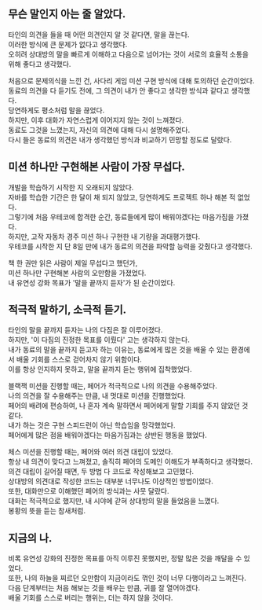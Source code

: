 무슨 말인지 아는 줄 알았다.
---
타인의 의견을 들을 때 어떤 의견인지 알 것 같다면, 말을 끊는다.   
이러한 방식에 큰 문제가 없다고 생각했다.   
오히려 상대방의 말을 빠르게 이해하고 다음으로 넘어가는 것이 서로의 효율적 소통을 위해 좋다고 생각했다.   

처음으로 문제의식을 느낀 건, 사다리 게임 미션 구현 방식에 대해 토의하던 순간이었다.   
동료의 의견을 다 듣기도 전에, 그 의견이 내가 안 좋다고 생각한 방식과 같다고 생각했다.   
당연하게도 평소처럼 말을 끊었다.   
하지만, 이후 대화가 자연스럽게 이어지지 않는 것이 느껴졌다.   
동료도 그것을 느꼈는지, 자신의 의견에 대해 다시 설명해주었다.   
다시 들은 동료의 의견은 내가 생각했던 방식과 비교하기 민망할 정도로 달랐다.   

미션 하나만 구현해본 사람이 가장 무섭다.
---
개발을 학습하기 시작한 지 오래되지 않았다.   
자바를 학습한 기간은 한 달이 채 되지 않았고, 당연하게도 프로젝트 하나 해본 적 없었다.   
그렇기에 처음 우테코에 합격한 순간, 동료들에게 많이 배워야겠다는 마음가짐을 가졌다.   
하지만, 고작 자동차 경주 미션 하나 구현한 내 기량을 과대평가했다.   
우테코를 시작한 지 단 8일 만에 내가 동료의 의견을 파악할 능력을 갖췄다고 생각했다.   

책 한 권만 읽은 사람이 제일 무섭다고 했던가,   
미션 하나만 구현해본 사람의 오만함을 가졌었다.   
내 유연성 강화 목표가 '말을 끝까지 듣자'가 된 순간이었다.   

적극적 말하기, 소극적 듣기.
---
타인의 말을 끝까지 듣자는 나의 다짐은 잘 이루어졌다.   
하지만, '이 다짐의 진정한 목표를 이뤘다' 고는 생각하지 않는다.   
내가 동료의 말을 끝까지 듣고자 하는 이유는, 동료에게 많은 것을 배울 수 있는 환경에서 배울 기회를 스스로 걷어차지 않기 위함이다.   
이를 항상 인지하지 못하고, 말을 끝까지 듣는 행위에 집착했었다.   

블랙잭 미션을 진행할 때는, 페어가 적극적으로 나의 의견을 수용해주었다.   
나의 의견을 잘 수용해주는 만큼, 내 멋대로 미션을 진행했었다.   
페어의 배려에 편승하여, 나 혼자 계속 말하면서 페어에게 말할 기회를 주지 않았던 것 같다.   
내가 하는 것은 구현 스피드런이 아닌 학습임을 망각했었다.   
페어에게 많은 점을 배워야겠다는 마음가짐과는 상반된 행동을 했었다.   

체스 미션을 진행할 때는, 페어와 여러 의견 대립이 있었다.   
항상 내 의견이 맞다고 느껴졌고, 솔직히 페어의 도메인 이해도가 부족하다고 생각했다.   
의견 대립이 길어질 때면, 두 방법 다 코드로 작성해보고 고민했다.   
상대방의 의견대로 작성한 코드는 대부분 너무나도 이상적인 방법이었다.   
또한, 대화만으로 이해했던 페어의 방식과는 사뭇 달랐다.   
대화는 적극적으로 했지만, 내 시야에 갇혀 상대방의 말을 들었음을 느꼈다.   
봉황의 뜻을 듣는 참새처럼.   

지금의 나.
---
비록 유연성 강화의 진정한 목표를 아직 이루진 못했지만, 정말 많은 것을 깨달을 수 있었다.   
또한, 나의 하늘을 찌르던 오만함이 지금이라도 꺾인 것이 너무 다행이라고 느껴진다.   
다음 단계부터는 처음 해보는 것을 배우는 만큼, 귀를 잘 열어야겠다.   
배울 기회를 스스로 버리는 행위는, 더는 하지 않을 것이다.   
